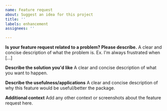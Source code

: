 ```yaml
---
name: Feature request
about: Suggest an idea for this project
title: ''
labels: enhancement
assignees: ''

---
```


**Is your feature request related to a problem? Please describe.**
A clear and concise description of what the problem is. Ex. I'm always frustrated when [...]

**Describe the solution you'd like**
A clear and concise description of what you want to happen.

**Describe the usefulness/applications**
A clear and concise description of why this feature would be useful/better the package.

**Additional context**
Add any other context or screenshots about the feature request here.
